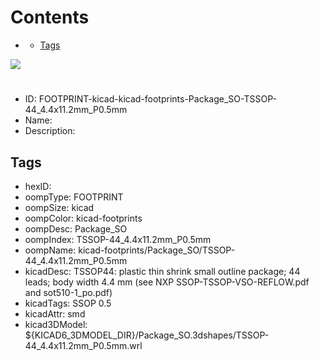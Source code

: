 



Contents
========

* [](#)
	* [Tags](#tags)
  
![][im]
# 

- ID: FOOTPRINT-kicad-kicad-footprints-Package_SO-TSSOP-44_4.4x11.2mm_P0.5mm
- Name: 
- Description: 

## Tags

- hexID: 
- oompType: FOOTPRINT
- oompSize: kicad
- oompColor: kicad-footprints
- oompDesc: Package_SO
- oompIndex: TSSOP-44_4.4x11.2mm_P0.5mm
- oompName: kicad-footprints/Package_SO/TSSOP-44_4.4x11.2mm_P0.5mm
- kicadDesc: TSSOP44: plastic thin shrink small outline package; 44 leads; body width 4.4 mm (see NXP SSOP-TSSOP-VSO-REFLOW.pdf and sot510-1_po.pdf)
- kicadTags: SSOP 0.5
- kicadAttr: smd
- kicad3DModel: ${KICAD6_3DMODEL_DIR}/Package_SO.3dshapes/TSSOP-44_4.4x11.2mm_P0.5mm.wrl



[im]: image.png
